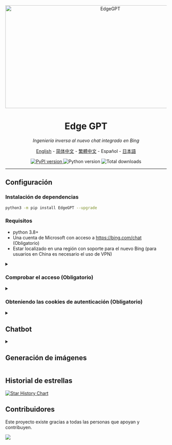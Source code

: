 <div align="center">
  <img src="https://socialify.git.ci/acheong08/EdgeGPT/image?font=Inter&language=1&logo=https%3A%2F%2Fupload.wikimedia.org%2Fwikipedia%2Fcommons%2F9%2F9c%2FBing_Fluent_Logo.svg&owner=1&pattern=Floating%20Cogs&theme=Auto" alt="EdgeGPT" width="640" height="320" />

# Edge GPT

_Ingeniería inversa al nuevo chat integrado en Bing_

<a href="./README.md">English</a> -
<a href="./README_zh-cn.md">简体中文</a> -
<a href="./README_zh-tw.md">繁體中文</a> -
<a>Español</a> -
<a href="./README_ja.md">日本語</a>

</div>

<p align="center">
  <a href="https://github.com/acheong08/EdgeGPT">
    <img alt="PyPI version" src="https://img.shields.io/pypi/v/EdgeGPT">
  </a>
  <img alt="Python version" src="https://img.shields.io/badge/python-3.8+-blue.svg">

  <img alt="Total downloads" src="https://static.pepy.tech/badge/edgegpt">

</p>

---

## Configuración

### Instalación de dependencias

```bash
python3 -m pip install EdgeGPT --upgrade
```

### Requisitos

- python 3.8+
- Una cuenta de Microsoft con acceso a <https://bing.com/chat> (Obligatorio)
- Estar localizado en una región con soporte para el nuevo Bing (para usuarios en China es necesario el uso de VPN)

<details>
  <summary>

### Comprobar el acceso (Obligatorio)

  </summary>

- Instalar la última versión de Microsoft Edge
- Es posible configurar el user-agent para imitar el navegador Edge (p. ej., `Mozilla/5.0 (Windows NT 10.0; Win64; x64) AppleWebKit/537.36 (KHTML, like Gecko) Chrome/111.0.0.0 Safari/537.36 Edg/111.0.1661.51`). Puedes realizar esto fácilmente mediante extensiones como "User-Agent Switcher and Manager" para [Chrome](https://chrome.google.com/webstore/detail/user-agent-switcher-and-m/bhchdcejhohfmigjafbampogmaanbfkg) y [Firefox](https://addons.mozilla.org/en-US/firefox/addon/user-agent-string-switcher/).
- Abrir [bing.com/chat](https://bing.com/chat)
- Si ves disponible el nuevo chat, todo estaría correcto y podrías continuar

</details>

<details>
  <summary>

### Obteniendo las cookies de autenticación (Obligatorio)

  </summary>

- Instala la extensión para editar cookies en [Chrome](https://chrome.google.com/webstore/detail/cookie-editor/hlkenndednhfkekhgcdicdfddnkalmdm) o [Firefox](https://addons.mozilla.org/en-US/firefox/addon/cookie-editor/)
- Ve a `bing.com`
- Abre la extensión
- Presiona en "Export" en la parte inferior derecha y luego en "Export as JSON" (Esto guarda las cookies en el portapapeles)
- Pega las cookies en el fichero `cookies.json`

</details>

<details>

<summary>

## Chatbot

</summary>

## Uso

### Ejemplo línea de comandos

```
 $ python3 -m EdgeGPT -h

        EdgeGPT - A demo of reverse engineering the Bing GPT chatbot
        Repo: github.com/acheong08/EdgeGPT
        By: Antonio Cheong

        !help for help

        Type !exit to exit
        Enter twice to send message or set --enter-once to send one line message

usage: EdgeGPT.py [-h] [--enter-once] [--no-stream] [--rich] [--proxy PROXY] [--wss-link WSS_LINK] [--style {creative,balanced,precise}]
                  [--cookie-file COOKIE_FILE]

options:
  -h, --help            show this help message and exit
  --enter-once
  --no-stream
  --rich
  --proxy PROXY         Proxy URL (e.g. socks5://127.0.0.1:1080)
  --wss-link WSS_LINK   WSS URL(e.g. wss://sydney.bing.com/sydney/ChatHub)
  --style {creative,balanced,precise}
  --cookie-file COOKIE_FILE
                        needed if environment variable COOKIE_FILE is not set
```

---

### Ejemplo para desarrolladores

Es posible pasar las cookies a EdgeGPT de tres maneras:

- Usando una variable de entorno: `export COOKIE_FILE=/path/to/cookies.json`.
- Especificando la ruta a `cookies.json` en el argumento `cookie_path`:

  ```python
  bot = Chatbot(cookie_path='./cookie.json')
  ```

- Pasando las cookies directamente mediante el argumento `cookies`:

  ```python
  with open('./cookie.json', 'r') as f:
      cookies = json.load(f)
  bot = Chatbot(cookies=cookies)
  ```

Usa programación asíncrona para una mejor experiencia de usuario

Código de ejemplo usando programación asíncrona:

```python
import asyncio
from EdgeGPT import Chatbot, ConversationStyle

async def main():
    bot = await Chatbot.create()
    print(await bot.ask(prompt="Hello world", conversation_style=ConversationStyle.creative, wss_link="wss://sydney.bing.com/sydney/ChatHub"))
    await bot.close()


if __name__ == "__main__":
    asyncio.run(main())

```

</details>

<details>

<summary>

## Generación de imágenes

</summary>

```bash
$ python3 -m ImageGen -h
usage: ImageGen.py [-h] [-U U] [--cookie-file COOKIE_FILE] --prompt PROMPT [--output-dir OUTPUT_DIR] [--quiet] [--asyncio]

optional arguments:
  -h, --help            show this help message and exit
  -U U                  Auth cookie from browser
  --cookie-file COOKIE_FILE
                        File containing auth cookie
  --prompt PROMPT       Prompt to generate images for
  --output-dir OUTPUT_DIR
                        Output directory
  --quiet               Disable pipeline messages
  --asyncio             Run ImageGen using asyncio
```

### Ejemplo para desarrolladores

```python
from ImageGen import ImageGen
import argparse
import json

async def async_image_gen(args) -> None:
    async with ImageGenAsync(args.U, args.quiet) as image_generator:
        images = await image_generator.get_images(args.prompt)
        await image_generator.save_images(images, output_dir=args.output_dir)

if __name__ == "__main__":
    parser = argparse.ArgumentParser()
    parser.add_argument("-U", help="Auth cookie from browser", type=str)
    parser.add_argument("--cookie-file", help="File containing auth cookie", type=str)
    parser.add_argument(
        "--prompt",
        help="Prompt to generate images for",
        type=str,
        required=True,
    )
    parser.add_argument(
        "--output-dir",
        help="Output directory",
        type=str,
        default="./output",
    )
    parser.add_argument(
        "--quiet", help="Disable pipeline messages", action="store_true"
    )
    parser.add_argument(
        "--asyncio", help="Run ImageGen using asyncio", action="store_true"
    )
    args = parser.parse_args()
    # Load auth cookie
    with open(args.cookie_file, encoding="utf-8") as file:
        cookie_json = json.load(file)
        for cookie in cookie_json:
            if cookie.get("name") == "_U":
                args.U = cookie.get("value")
                break

    if args.U is None:
        raise Exception("Could not find auth cookie")

    if not args.asyncio:
        # Create image generator
        image_generator = ImageGen(args.U, args.quiet)
        image_generator.save_images(
            image_generator.get_images(args.prompt),
            output_dir=args.output_dir,
        )
    else:
        asyncio.run(async_image_gen(args))

```

</details>

## Historial de estrellas

[![Star History Chart](https://api.star-history.com/svg?repos=acheong08/EdgeGPT&type=Date)](https://star-history.com/#acheong08/EdgeGPT&Date)

## Contribuidores

Este proyecto existe gracias a todas las personas que apoyan y contribuyen.

 <a href="https://github.com/acheong08/EdgeGPT/graphs/contributors">
  <img src="https://contrib.rocks/image?repo=acheong08/EdgeGPT" />
 </a>
